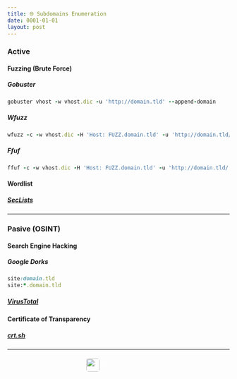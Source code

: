 ```yaml
---
title: 🌐 Subdomains Enumeration
date: 0001-01-01
layout: post
---
```


### Active

#### Fuzzing (Brute Force)

##### Gobuster

```ruby
gobuster vhost -w vhost.dic -u 'http://domain.tld' --append-domain
```

##### Wfuzz

```ruby
wfuzz -c -w vhost.dic -H 'Host: FUZZ.domain.tld' -u 'http://domain.tld/' --hh=186
```

##### Ffuf

```ruby
ffuf -c -w vhost.dic -H 'Host: FUZZ.domain.tld' -u 'http://domain.tld/' -fs 186
```

#### Wordlist

##### [**SecLists**](https://github.com/danielmiessler/SecLists/tree/master/Discovery/DNS)

---

### Pasive (OSINT)

#### Search Engine Hacking

##### Google Dorks

```ruby
site:domain.tld
site:*.domain.tld
```

##### [**VirusTotal**](https://www.virustotal.com)

#### Certificate of Transparency

##### [**crt.sh**](https://crt.sh/)

---

<div style="display: flex; justify-content: center; align-items: center; width: 100%; margin-top: 20px;">
  <img src="/assets/gitbook/images/d4t4s3c.jpg" style="width: 30px; height: auto; margin-right: 6px; border-radius: 5px;">
  <span style="color: #ffffffa4;">© d4t4s3c 2025</span>
</div>
